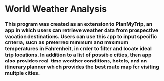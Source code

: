 # World Weather Analysis

### This program was created as an extension to PlanMyTrip, an app in which users can retrieve weather data from prospective vacation destinations. Users can use this app to input specific criteria, such as preferred minimum and maximum temperatures in Fahrenheit, in order to filter and locate ideal trip locations. In addition to a list of possible cities, then app also provides real-time weather conditions, hotels, and an itinerary planner which provides the best route map for visiting multple cities. 
